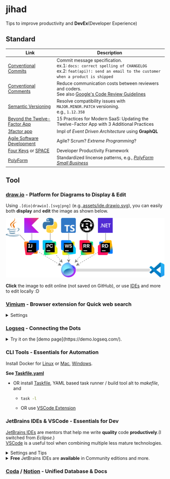 # jihad

Tips to improve productivity and **DevEx**(Developer Experience)

## Standard

| Link                           | Description                                                                                                                                                   |
| ------------------------------ | ------------------------------------------------------------------------------------------------------------------------------------------------------------- |
| [Conventional Commits]         | Commit message specification.<br/>ex.1: `docs: correct spelling of CHANGELOG`<br/>ex.2: `feat(api)!: send an email to the customer when a product is shipped` |
| [Conventional Comments]        | Reduce communication costs between reviewers and coders.<br/>See also [Google's Code Review Guidelines]                                                       |
| [Semantic Versioning]          | Resolve compatibility issues with `MAJOR.MINOR.PATCH` versioning.<br/>e.g., `1.12.358`                                                                        |
| [Beyond the Twelve-Factor App] | 15 Practices for Modern SaaS: Updating the Twelve-Factor App with 3 Additional Practices                                                                      |
| [3factor app]                  | Impl of _Event Driven Architecture_ using **GraphQL**                                                                                                         |
| [Agile Software Development]   | Agile? Scrum? _Extreme Programming_?                                                                                                                          |
| [Four Keys] or [SPACE]         | Developer Productivity Framework                                                                                                                              |
| [PolyForm]                     | Standardized lincense patterns, e.g., [_PolyForm Small Business_](./LICENSE)                                                                                  |

## Tool

### [draw.io](https://www.drawio.com/) - Platform for Diagrams to Display & Edit

Using `.[dio|drawio].[svg|png]` (e.g.,[assets/ide.drawio.svg](./assets/ide.drawio.svg)),
you can easily both **display** and **edit** the image as shown below.

[![Image link was broken!!!](./assets/ide.drawio.svg)][drawio]

**Click** the image to edit online (not saved on GitHub), or use [IDEs](#integrated-development-environment) and more to edit locally :D

### [Vimium] - Browser extension for Quick web search

<details>
<summary>Settings</summary>

Using the browser's address bar, access  
`chrome-extension://dbepggeogbaibhgnhhndojpepiihcmeb/pages/options.html`  
AND edit **Custom key mappings** as shown.

```conf
# Insert your preferred key mappings here.
map s scrollPageUp
map d scrollPageDown
unmap f # Disable Vimium's main feature
map <m-e> nextTab

map <m-d> openCopiedUrlInNewTab
# Web search for the text on the page
# 1. Select the text by double-clicking
# 2. `Command + c`
# 3. `Command + d`

# NOTICE for Linux or Windows users,
# REPLACE <m-*>, =`Command + *`, with <c-*>, =`Ctrl + *`.
```

</details>

### [Logseq](https://logseq.com/) - Connecting the Dots

<details>
<summary>Try it on the [demo page](https://demo.logseq.com/). </summary>

1. Input your favorite text, press `Enter`, and it will create a **Block**.
2. Copy & Paste the following text, press `Enter`, and it will create a **Page**.

   ```md
   [[Logseq]]
   ```

3. Click on `[[Logseq]]`, then C&P the following text.

   ```md
   [[Block]] is atomic element of [[Logseq]]

   [[Page]] is array of [[Block]]

   [[Link]] shows how the current [[Page]] is referred to by other [[Page]]s.

         - [[Link]] also works similarly for [[Block]].
   ```

4. Click on `[[Link]]`, then C&P the following text.

   ```md
   `[[page]]`で page という題名の [[Page]] を検索し、選択することでその [[Page]] への `Link` を作成できる

         - 該当する [[Page]] が存在しない場合は自動で作成される

   `((block))`で block という文字列を含んだ [[Block]] を検索し、選択することでその[[Block]]への`Link`を作成できる
   ```

5. Click on [`Graph view`](https://demo.logseq.com/#/graph) and play

</details>

### CLI Tools - Essentials for Automation

Install Docker for [Linux] or [Mac], [Windows].

**See [Taskfile.yaml](Taskfile.yaml)**

- OR install [Taskfile](https://taskfile.dev/), YAML based task runner / build tool alt to _makefile_, and
  - ```bash
    task -l
    ```
  - OR use [VSCode Extension](https://taskfile.dev/integrations/)

### JetBrains IDEs & VSCode - Essentials for Dev

[JetBrains IDEs](https://www.jetbrains.com/ja-jp/ides/) are mentors that help me write **quality** code **productively**.(I switched from _Eclipse_.)  
[VSCode](https://code.visualstudio.com/) is a useful tool when combining multiple less mature technologies.

<details>
<summary>Settings and Tips</summary>

|                                                | JetBrains IDEs                            | VSCode                     |
| ---------------------------------------------- | ----------------------------------------- | -------------------------- |
| Sync keymap by                                 | [Install VSCode Keymap] and [Apply it]    | -                          |
| Assign `Ctrl + d` to                           | [`Search with Google`]                    | [`extension.googleSearch`] |
| Edit [`.[dio\|drawio].[svg\|png]`](#drawio) by | [Extension][jb-dio]                       | [Extension][vs-dio]        |
| Visualize Git by                               | Built-in windows [Commits] and [Branches] | [Extension][vs-git])       |
| Use `Ctrl + .` for                             | [Quick-fix][jb-qf]                        | [Quick-fix][vs-qf]         |
| Clean up code on commit by                     | [Built-in feature]                        | ?                          |

</details>

<details>
<summary><b>Free</b> JetBrains IDEs are <b>available</b> in Community editions and more.</summary>

| [IntelliJ IDEA]   | [PyCharm] | [WebStorm]        | [RustRover] | [Rider]        | [JetBrains Fleet] |
| ----------------- | --------- | ----------------- | ----------- | -------------- | ----------------- |
| [Java] & [Kotlin] | [Python]  | [TypeScript] & JS | [Rust]      | C#, F#, VB.NET | Multiple lang     |

I love **live coding assistance**, such as [spell checking], [type matching completion], and [code analysis].

</details>

### [Coda](https://coda.io/gallery/engineering) / [Notion](https://www.notion.so/ja/help/intro-to-databases) - Unified Database & Docs

[Conventional Commits]: https://www.conventionalcommits.org/ja/v1.0.0/
[Conventional Comments]: https://conventionalcomments.org/
[Semantic Versioning]: https://semver.org/lang/ja/
[Beyond the Twelve-Factor App]: https://zenn.dev/kazurof/articles/18256f0e9c4761
[3factor app]: https://3factor.app/
[Agile Software Development]: https://www.sei-info.co.jp/framework/column/agile/
[Four Keys]: https://cloud.google.com/blog/ja/products/gcp/using-the-four-keys-to-measure-your-devops-performance
[SPACE]: https://note.com/dai___you/n/n117357da25b5
[PolyForm]: https://polyformproject.org/licenses/
[Google's Code Review Guidelines]: https://fujiharuka.github.io/google-eng-practices-ja/ja/review/

<div></div>

[drawio]: https://app.diagrams.net/?url=https://raw.githubusercontent.com/mineco13/jihad/refs/heads/main/assets/ide.drawio.svg

<div></div>

[Vimium]: https://chromewebstore.google.com/detail/vimium/dbepggeogbaibhgnhhndojpepiihcmeb?hl=ja-jp

<div></div>

[Install VSCode Keymap]: https://plugins.jetbrains.com/plugin/12062-vscode-keymap
[Apply it]: https://pleiades.io/help/idea/configuring-keyboard-and-mouse-shortcuts.html
[`Search with Google`]: https://pleiades.io/help/idea/configuring-keyboard-and-mouse-shortcuts.html#add-keyboard-shortcut
[`extension.googleSearch`]: https://marketplace.visualstudio.com/items?itemName=kameshkotwani.google-search
[jb-dio]: https://plugins.jetbrains.com/plugin/15635-diagrams-net-integration
[vs-dio]: https://marketplace.visualstudio.com/items?itemName=hediet.vscode-drawio
[Commits]: https://pleiades.io/help/idea/commit-and-push-changes.html#commit
[Branches]: https://pleiades.io/help/idea/manage-branches.html
[vs-git]: https://marketplace.visualstudio.com/items?itemName=mhutchie.git-graph
[jb-qf]: https://pleiades.io/help/idea/resolving-problems.html
[vs-qf]: https://code.visualstudio.com/docs/editor/refactoring#_code-actions-quick-fixes-and-refactorings
[Built-in feature]: https://pleiades.io/help/idea/running-inspections.html#run-before-commit

<div></div>

[IntelliJ IDEA]: https://www.jetbrains.com/ja-jp/idea/
[PyCharm]: https://www.jetbrains.com/ja-jp/pycharm/
[WebStorm]: https://www.jetbrains.com/ja-jp/webstorm/
[RustRover]: https://www.jetbrains.com/ja-jp/rust/
[Rider]: https://www.jetbrains.com/ja-jp/rider/
[JetBrains Fleet]: https://www.jetbrains.com/ja-jp/fleet/#polyglot
[Java]: https://www.jetbrains.com/ja-jp/lp/devecosystem-2023/java/#java_ide
[Kotlin]: https://kotlinlang.org/docs/kotlin-tour-hello-world.html
[Python]: https://hub.docker.com/_/python
[TypeScript]: https://www.typescriptlang.org/
[Rust]: https://tourofrust.com/00_ja.html

<div></div>

[spell checking]: https://pleiades.io/help/idea/spellchecking.html
[type matching completion]: https://pleiades.io/help/idea/auto-completing-code.html#smart_type_matching_completion
[code analysis]: https://pleiades.io/help/idea/file-and-project-analysis.html#analysis-current-file

<div></div>

[Linux]: https://docs.docker.com/engine/install/
[Mac]: https://orbstack.dev/
[Windows]: https://docs.docker.com/desktop/install/windows-install/
